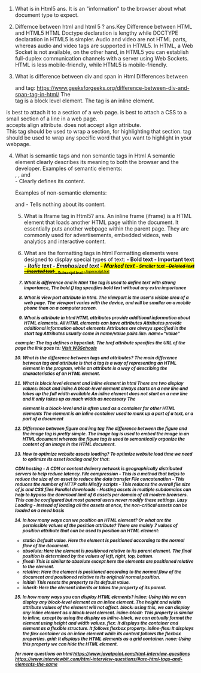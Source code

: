 1. What is <!Doctype html> in Html5
ans. It is an "information" to the browser about what document type to expect.

2. Differnce between html and html 5 ?
ans.Key Difference between HTML and HTML5
HTML Doctype declaration is lengthy while DOCTYPE declaration in HTML5 is simpler.
Audio and video are not HTML parts, whereas audio and video tags are supported in HTML5.
In HTML, a Web Socket is not available, on the other hand, in HTML5 you can establish full-duplex communication channels with a server using Web Sockets.
HTML is less mobile-friendly, while HTML5 is mobile-friendly.

3. What is difference between div and span in Html
Differences between <div> and <span> tag: 
https://www.geeksforgeeks.org/difference-between-div-and-span-tag-in-html/
The <div> tag is a block level element.	The <span> tag is an inline element.
<div> is best to attach it to a section of a web page.	<span> is best to attach a CSS to a small section of a line in a web page.
<div> accepts align attribute.	<span> does not accept align attribute.
<div> This tag should be used to wrap a section, for highlighting that section.	<span> tag should be used to wrap any specific word that you want to highlight in your webpage.

4. What is semantic tags and non semantic tags in
Html
A semantic element clearly describes its meaning to both the browser and the developer.
Examples of semantic elements: <form>, <table>, and <article> - Clearly defines its content.

Examples of non-semantic elements: <div> and <span> - Tells nothing about its content.

5. What is Iframe tag in Html5?
ans. An inline frame (iframe) is a HTML element that loads another HTML page within the document. It essentially puts another webpage within the parent page. They are commonly used for advertisements, embedded videos, web analytics and interactive content.

6. What are the formatting tags in html
Formatting elements were designed to display special types of text:
<b> - Bold text
<strong> - Important text
<i> - Italic text
<em> - Emphasized text
<mark> - Marked text
<small> - Smaller text
<del> - Deleted text
<ins> - Inserted text
<sub> - Subscript text
<sup> - Superscript text

7. What is difference <b> and <Strong> in html
The <strong> tag is used to define text with strong importance, The bold (<b>) tag specifies bold text without any extra importance

8. What is view port attribute in html.
The viewport is the user's visible area of a web page. The viewport varies with the device, and will be smaller on a mobile phone than on a computer screen.

9. What is attribute in html
HTML attributes provide additional information about HTML elements.
All HTML elements can have attributes
Attributes provide additional information about elements
Attributes are always specified in the start tag
Attributes usually come in name/value pairs like: name="value"

example:
The <a> tag defines a hyperlink. The href attribute specifies the URL of the page the link goes to:
<a href="https://www.w3schools.com">Visit W3Schools</a>


10. What is the difference between tags and attributes?
The main difference between tag and attribute is that a tag is a way of representing an HTML element in the program, while an attribute is a way of describing the characteristics of an HTML element.

11. What is block level element and inline element in html
There are two display values: block and inline
A block-level element always starts on a new line and takes up the full width available
An inline element does not start on a new line and it only takes up as much width as necessary
The <div> element is a block-level and is often used as a container for other HTML elements
The <span> element is an inline container used to mark up a part of a text, or a part of a document

12. Difference between figure and img tag
The difference between the figure and the image tag is pretty simple. The image tag is used to embed the image in an HTML document whereas the figure tag is used to semantically organize the content of an image in the HTML document.

13. How to optimize website assets loading?
To optimize website load time we need to optimize its asset loading and for that:

CDN hosting - A CDN or content delivery network is geographically distributed servers to help reduce latency.
File compression - This is a method that helps to reduce the size of an asset to reduce the data transfer
File concatenation - This reduces the number of HTTP calls
Minify scripts - This reduces the overall file size of js and CSS files
Parallel downloads - Hosting assets in multiple subdomains can help to bypass the download limit of 6 assets per domain of all modern browsers. This can be configured but most general users never modify these settings.
Lazy Loading - Instead of loading all the assets at once, the non-critical assets can be loaded on a need basis

14. In how many ways can we position an HTML element? Or what are the permissible values of the position attribute?
There are mainly 7 values of position attribute that can be used to position an HTML element:

- static: Default value. Here the element is positioned according to the normal flow of the document.
- absolute: Here the element is positioned relative to its parent element. The final position is determined by the values of left, right, top, bottom.
- fixed: This is similar to absolute except here the elements are positioned relative to the <html> element.
- relative: Here the element is positioned according to the normal flow of the document and positioned relative to its original/ normal position.
- initial: This resets the property to its default value.
- inherit: Here the element inherits or takes the property of its parent.

15. In how many ways you can display HTML elements?
inline: Using this we can display any block-level element as an inline element. The height and width attribute values of the element will not affect.
block: using this, we can display any inline element as a block-level element. 
inline-block: This property is similar to inline, except by using the display as inline-block, we can actually format the element using height and width values.
flex: It displays the container and element as a flexible structure. It follows flexbox property.
inline-flex: It displays the flex container as an inline element while its content follows the flexbox properties.
grid: It displays the HTML elements as a grid container.
none: Using this property we can hide the HTML element.

for more questions on html
https://www.javatpoint.com/html-interview-questions
https://www.interviewbit.com/html-interview-questions/#are-html-tags-and-elements-the-same